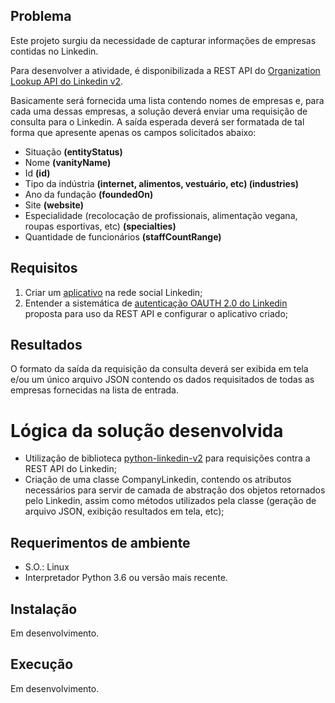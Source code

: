 ## Problema

Este projeto surgiu da necessidade de capturar informações de empresas contidas no Linkedin.

Para desenvolver a atividade, é disponibilizada a REST API do [Organization Lookup API do Linkedin v2](https://developer.linkedin.com/docs/guide/v2/organizations/organization-lookup-api).

Basicamente será fornecida uma lista contendo nomes de empresas e, para cada uma dessas empresas, a solução deverá enviar uma requisição de consulta para o Linkedin. A saída esperada deverá ser formatada de tal forma que apresente apenas os campos solicitados abaixo:

- Situação **(entityStatus)**
- Nome **(vanityName)**
- Id **(id)**
- Tipo da indústria **(internet, alimentos, vestuário, etc) (industries)**
- Ano da fundação **(foundedOn)**
- Site **(website)**
- Especialidade (recolocação de profissionais, alimentação vegana, roupas esportivas, etc) **(specialties)**
- Quantidade de funcionários **(staffCountRange)**

## Requisitos

1. Criar um [aplicativo](https://www.linkedin.com/secure/developer) na rede social Linkedin;
2. Entender a sistemática de [autenticação OAUTH 2.0 do Linkedin](https://developer.linkedin.com/docs/oauth2) proposta para uso da REST API e configurar o aplicativo criado;

## Resultados

O formato da saída da requisição da consulta deverá ser exibida em tela e/ou um único arquivo JSON contendo os dados requisitados de todas as empresas fornecidas na lista de entrada.

# Lógica da solução desenvolvida

- Utilização de biblioteca [python-linkedin-v2](https://github.com/HootsuiteLabs/python-linkedin-v2) para requisições contra a REST API do Linkedin;
- Criação de uma classe CompanyLinkedin, contendo os atributos necessários para servir de camada de abstração dos objetos retornados pelo Linkedin, assim como métodos utilizados pela classe (geração de arquivo JSON, exibição resultados em tela, etc);

## Requerimentos de ambiente

- S.O.: Linux
- Interpretador Python 3.6 ou versão mais recente.

## Instalação

Em desenvolvimento.

## Execução

Em desenvolvimento.
